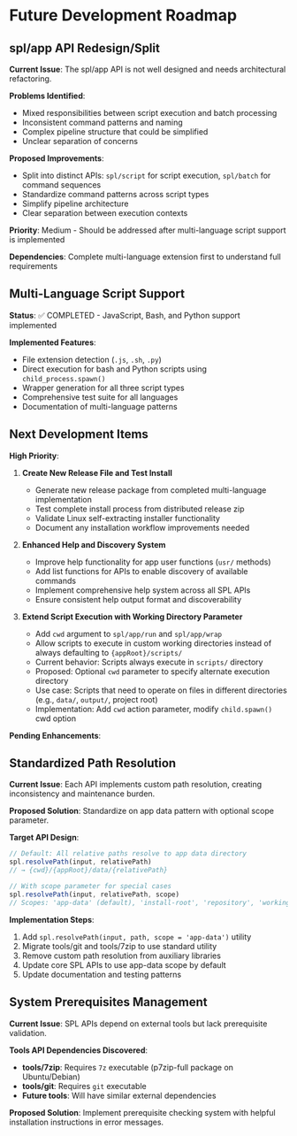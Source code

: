 # Future Development Roadmap

## spl/app API Redesign/Split

**Current Issue**: The spl/app API is not well designed and needs architectural refactoring.

**Problems Identified**:
- Mixed responsibilities between script execution and batch processing
- Inconsistent command patterns and naming
- Complex pipeline structure that could be simplified
- Unclear separation of concerns

**Proposed Improvements**:
- Split into distinct APIs: `spl/script` for script execution, `spl/batch` for command sequences
- Standardize command patterns across script types
- Simplify pipeline architecture
- Clear separation between execution contexts

**Priority**: Medium - Should be addressed after multi-language script support is implemented

**Dependencies**: Complete multi-language extension first to understand full requirements

## Multi-Language Script Support

**Status**: ✅ COMPLETED - JavaScript, Bash, and Python support implemented

**Implemented Features**:
- File extension detection (`.js`, `.sh`, `.py`)
- Direct execution for bash and Python scripts using `child_process.spawn()`
- Wrapper generation for all three script types
- Comprehensive test suite for all languages
- Documentation of multi-language patterns

## Next Development Items

**High Priority**:

1. **Create New Release File and Test Install**
   - Generate new release package from completed multi-language implementation
   - Test complete install process from distributed release zip
   - Validate Linux self-extracting installer functionality
   - Document any installation workflow improvements needed

2. **Enhanced Help and Discovery System**
   - Improve help functionality for app user functions (`usr/` methods)
   - Add list functions for APIs to enable discovery of available commands
   - Implement comprehensive help system across all SPL APIs
   - Ensure consistent help output format and discoverability

3. **Extend Script Execution with Working Directory Parameter** 
   - Add `cwd` argument to `spl/app/run` and `spl/app/wrap` 
   - Allow scripts to execute in custom working directories instead of always defaulting to `{appRoot}/scripts/`
   - Current behavior: Scripts always execute in `scripts/` directory
   - Proposed: Optional `cwd` parameter to specify alternate execution directory
   - Use case: Scripts that need to operate on files in different directories (e.g., `data/`, `output/`, project root)
   - Implementation: Add `cwd` action parameter, modify `child.spawn()` cwd option

**Pending Enhancements**:

## Standardized Path Resolution

**Current Issue**: Each API implements custom path resolution, creating inconsistency and maintenance burden.

**Proposed Solution**: Standardize on app data pattern with optional scope parameter.

**Target API Design**:
```javascript
// Default: All relative paths resolve to app data directory
spl.resolvePath(input, relativePath)  
// → {cwd}/{appRoot}/data/{relativePath}

// With scope parameter for special cases
spl.resolvePath(input, relativePath, scope)
// Scopes: 'app-data' (default), 'install-root', 'repository', 'working-dir'
```

**Implementation Steps**:
1. Add `spl.resolvePath(input, path, scope = 'app-data')` utility
2. Migrate tools/git and tools/7zip to use standard utility
3. Remove custom path resolution from auxiliary libraries
4. Update core SPL APIs to use app-data scope by default
5. Update documentation and testing patterns

## System Prerequisites Management

**Current Issue**: SPL APIs depend on external tools but lack prerequisite validation.

**Tools API Dependencies Discovered**:
- **tools/7zip**: Requires `7z` executable (p7zip-full package on Ubuntu/Debian)
- **tools/git**: Requires `git` executable
- **Future tools**: Will have similar external dependencies

**Proposed Solution**: Implement prerequisite checking system with helpful installation instructions in error messages.